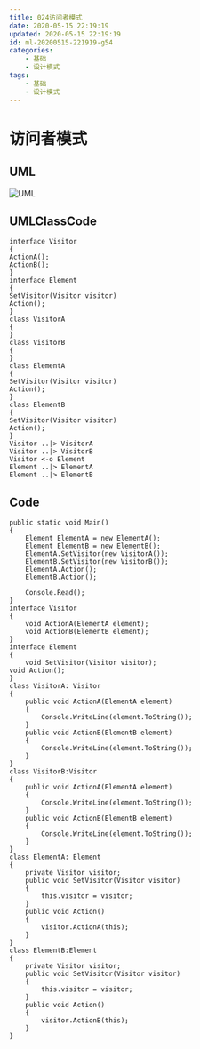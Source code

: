 ```yaml
---
title: 024访问者模式
date: 2020-05-15 22:19:19
updated: 2020-05-15 22:19:19
id: ml-20200515-221919-g54
categories:
	- 基础
	- 设计模式
tags: 
	- 基础
	- 设计模式
---
```

# 访问者模式


<!--more-->
## UML

![UML](http://www.plantuml.com/plantuml/png/SoWkIImgAStDuShCAqajIajCJbK8oopEBCalughcSamkoSpFSzJGj8OodK3CMYIrhZcfkQbv9K2rmQabK8qQK5gX349hGZL3z2Rd91ONm-nmvAf65t922C5CToJDU8H69n8qmYJrz6hiuCx3Ake45xNHpOU709G6guGxN06hi1ENGsfU2Z3G0G00)

## UMLClassCode

```
interface Visitor
{
ActionA();
ActionB();
}
interface Element
{
SetVisitor(Visitor visitor)
Action();
}
class VisitorA
{
}
class VisitorB
{
}
class ElementA
{
SetVisitor(Visitor visitor)
Action();
}
class ElementB
{
SetVisitor(Visitor visitor)
Action();
}
Visitor ..|> VisitorA
Visitor ..|> VisitorB
Visitor <-o Element
Element ..|> ElementA 
Element ..|> ElementB
```

## Code

```CSharp
public static void Main()
{
    Element ElementA = new ElementA();
    Element ElementB = new ElementB();
    ElementA.SetVisitor(new VisitorA());
    ElementB.SetVisitor(new VisitorB());
    ElementA.Action();
    ElementB.Action();

    Console.Read();
}
interface Visitor
{
    void ActionA(ElementA element);
    void ActionB(ElementB element);
}
interface Element
{
    void SetVisitor(Visitor visitor);
void Action();
}
class VisitorA: Visitor
{
    public void ActionA(ElementA element)
    {
        Console.WriteLine(element.ToString());
    }
    public void ActionB(ElementB element)
    {
        Console.WriteLine(element.ToString());
    }
}
class VisitorB:Visitor
{
    public void ActionA(ElementA element)
    {
        Console.WriteLine(element.ToString());
    }
    public void ActionB(ElementB element)
    {
        Console.WriteLine(element.ToString());
    }
}
class ElementA: Element
{
    private Visitor visitor;
    public void SetVisitor(Visitor visitor)
    {
        this.visitor = visitor;
    }
    public void Action()
    {
        visitor.ActionA(this);
    }
}
class ElementB:Element
{
    private Visitor visitor;
    public void SetVisitor(Visitor visitor)
    {
        this.visitor = visitor;
    }
    public void Action()
    {
        visitor.ActionB(this);
    }
}
```